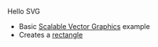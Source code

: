 Hello SVG

 * Basic [Scalable Vector Graphics](http://en.wikipedia.org/wiki/Scalable_Vector_Graphics) example
 * Creates a [rectangle](https://developer.mozilla.org/en-US/docs/Web/SVG/Element/rect)
